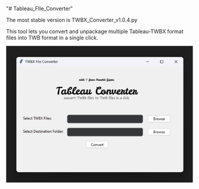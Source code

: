 "# Tableau_FIle_Converter" 

The most stable version is TWBX_Converter_v1.0.4.py

This tool lets you convert and unpackage multiple Tableau-TWBX format files into TWB format in a single click.

![alt text](https://github.com/harshitgupta240197/Tableau_FIle_Converter/blob/main/IMAGE.png?raw=true)
